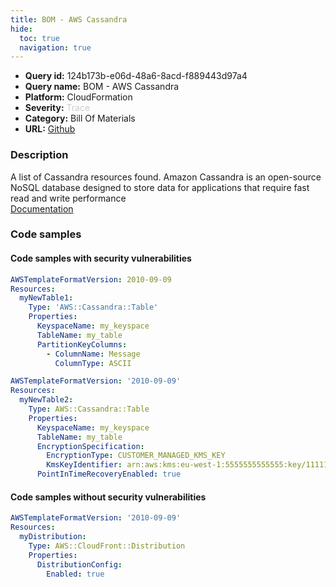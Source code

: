 ```yaml
---
title: BOM - AWS Cassandra
hide:
  toc: true
  navigation: true
---
```


<style>
  .highlight .hll {
    background-color: #ff171742;
  }
  .md-content {
    max-width: 1100px;
    margin: 0 auto;
  }
</style>

-   **Query id:** 124b173b-e06d-48a6-8acd-f889443d97a4
-   **Query name:** BOM - AWS Cassandra
-   **Platform:** CloudFormation
-   **Severity:** <span style="color:#CCC">Trace</span>
-   **Category:** Bill Of Materials
-   **URL:** [Github](https://github.com/Checkmarx/kics/tree/master/assets/queries/cloudFormation/aws_bom/cassandra)

### Description
A list of Cassandra resources found. Amazon Cassandra is an open-source NoSQL database designed to store data for applications that require fast read and write performance<br>
[Documentation](https://kics.io)

### Code samples
#### Code samples with security vulnerabilities
```yaml title="Positive test num. 1 - yaml file" hl_lines="3"
AWSTemplateFormatVersion: 2010-09-09
Resources:
  myNewTable1:
    Type: 'AWS::Cassandra::Table'
    Properties:
      KeyspaceName: my_keyspace
      TableName: my_table
      PartitionKeyColumns:
        - ColumnName: Message
          ColumnType: ASCII

```
```yaml title="Positive test num. 2 - yaml file" hl_lines="3"
AWSTemplateFormatVersion: '2010-09-09'
Resources:
  myNewTable2:
    Type: AWS::Cassandra::Table
    Properties:
      KeyspaceName: my_keyspace
      TableName: my_table
      EncryptionSpecification:
        EncryptionType: CUSTOMER_MANAGED_KMS_KEY
        KmsKeyIdentifier: arn:aws:kms:eu-west-1:5555555555555:key/11111111-1111-111-1111-111111111111
      PointInTimeRecoveryEnabled: true

```


#### Code samples without security vulnerabilities
```yaml title="Negative test num. 1 - yaml file"
AWSTemplateFormatVersion: '2010-09-09'
Resources:
  myDistribution:
    Type: AWS::CloudFront::Distribution
    Properties:
      DistributionConfig:
        Enabled: true

```
